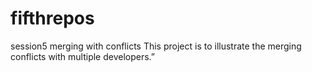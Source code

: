 # fifthrepos
session5 merging with conflicts
This project is to illustrate the merging conflicts with multiple developers.”
